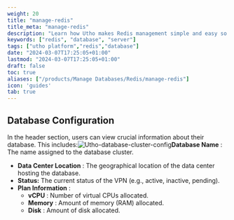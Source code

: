 ```yaml
---
weight: 20
title: "manage-redis"
title_meta: "manage-redis"
description: "Learn how Utho makes Redis management simple and easy so you easily anticipate your Redis infrastructure costs"
keywords: ["redis", "database", "server"]
tags: ["utho platform","redis","database"]
date: "2024-03-07T17:25:05+01:00"
lastmod: "2024-03-07T17:25:05+01:00"
draft: false
toc: true
aliases: ["/products/Manage Databases/Redis/manage-redis"]
icon: 'guides'
tab: true
---
```


## Database Configuration

In the header section, users can view crucial information about their database. This includes:![Utho-database-cluster-config](image/Utho-database-cluster-config.png)**Database Name** : The name assigned to the database cluster.

<!-- * **Database Cluster** : The OS name and version running on the cloud instance. -->
* **Data Center Location** : The geographical location of the data center hosting the database.
* **Status:** The current status of the VPN (e.g., active, inactive, pending).
* **Plan Information** :
  * **vCPU** : Number of virtual CPUs allocated.
  * **Memory** : Amount of memory (RAM) allocated.
  * **Disk** : Amount of disk allocated.
<!-- * **IPv4 Address** : The IPv4 address assigned to the cloud instance. -->
